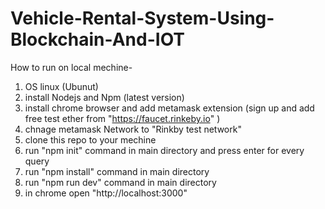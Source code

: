 # Vehicle-Rental-System-Using-Blockchain-And-IOT
How to run on local mechine-
1. OS linux (Ubunut)
2. install Nodejs and Npm (latest version)
3. install chrome browser and add metamask extension (sign up and add free test ether from "https://faucet.rinkeby.io" )
4. chnage metamask Network to "Rinkby test network"
5. clone this repo to your mechine
6. run "npm init" command in main directory and press enter for every query
7. run "npm install" command in main directory
8. run "npm run dev" command in main directory
9. in chrome open "http://localhost:3000"
